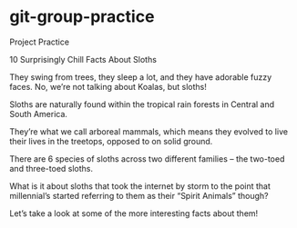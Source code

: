 # git-group-practice
Project Practice

10 Surprisingly Chill Facts About Sloths

They swing from trees, they sleep a lot, and they have adorable fuzzy faces. No, we’re not talking about Koalas, but sloths!

Sloths are naturally found within the tropical rain forests in Central and South America.

They’re what we call arboreal mammals, which means they evolved to live their lives in the treetops, opposed to on solid ground.

There are 6 species of sloths across two different families – the two-toed and three-toed sloths.

What is it about sloths that took the internet by storm to the point that millennial’s started referring to them as their “Spirit Animals” though?

Let’s take a look at some of the more interesting facts about them!